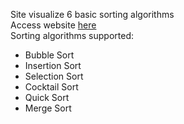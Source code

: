 Site visualize 6 basic sorting algorithms    
Access website [here](https://maxwoodcock.github.io/)  
Sorting algorithms supported:
* Bubble Sort
* Insertion Sort
* Selection Sort
* Cocktail Sort
* Quick Sort
* Merge Sort
